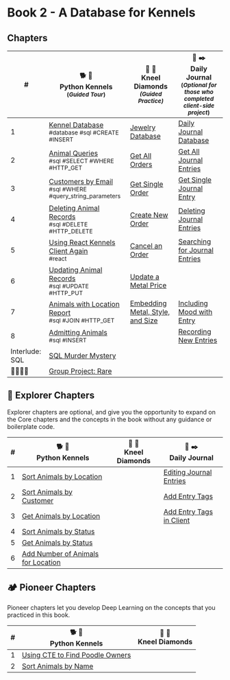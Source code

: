 # Book 2 - A Database for Kennels

## Chapters

| # | 🐕 🐩 <br/> Python Kennels<br/><sub>(_Guided Tour_)</sub> | 💎 💍  <br/> Kneel Diamonds<br/><sub>_(Guided Practice)_</sub> | 📔 ✒️ <br/> Daily Journal <br/><sub>(_Optional for those who completed client-side project_)</sub> |
|--|--|---|---|
| 1 | [Kennel Database][12] <br/> <sub style="font-size:0.85rem;">\#database #sql #CREATE #INSERT</sub> | [Jewelry Database][1] |[Daily Journal Database][13] |
| 2 | [Animal Queries][14] <br/> <sub style="font-size:0.85rem;">\#sql #SELECT #WHERE #HTTP\_GET</sub> | [Get All Orders][2] |[Get All Journal Entries][15] |
| 3 | [Customers by Email][16] <br/> <sub style="font-size:0.85rem;">\#sql #WHERE #query\_string\_parameters</sub> | [Get Single Order][3] | [Get Single Journal Entry][17] |
| 4 | [Deleting Animal Records][18] <br/> <sub style="font-size:0.85rem;">\#sql #DELETE #HTTP\_DELETE</sub> | [Create New Order][4] | [Deleting Journal Entries][19] |
| 5 | [Using React Kennels Client Again][20] <br/> <sub style="font-size:0.85rem;">\#react</sub> | [Cancel an Order][5] | [Searching for Journal Entries][21]|
| 6 | [Updating Animal Records][22] <br/> <sub style="font-size:0.85rem;">\#sql #UPDATE #HTTP\_PUT</sub> | [Update a Metal Price][6] |  |
| 7 | [Animals with Location Report][24] <br/> <sub style="font-size:0.85rem;">\#sql #JOIN #HTTP\_GET</sub> | [Embedding Metal, Style, and Size][7] | [Including Mood with Entry][25] |
| 8 | [Admitting Animals][26] <br/> <sub style="font-size:0.85rem;">\#sql #INSERT</sub> |  | [Recording New Entries][27] |
| Interlude: SQL | [SQL Murder Mystery][28] | |
| 👨‍👩‍👧‍👧 | [Group Project: Rare][32] | |

## 🧭 Explorer Chapters

Explorer chapters are optional, and give you the opportunity to expand on the Core chapters and the concepts in the book without any guidance or boilerplate code.

| # | 🐕 🐩 <br/> Python Kennels | 💎 💍  <br/> Kneel Diamonds | 📔 ✒️ <br/> Daily Journal  |
|--|--|--|--|
| 1 | [Sort Animals by Location][33] | | [Editing Journal Entries][29] |
| 2 | [Sort Animals by Customer][34] | | [Add Entry Tags][30] |
| 3 | [Get Animals by Location][35] | | [Add Entry Tags in Client][31] |
| 4 | [Sort Animals by Status][36] |  |
| 5 | [Get Animals by Status][37] |  |
| 6 | [Add Number of Animals for Location][38] |  |

## 🏕 Pioneer Chapters

Pioneer chapters let you develop Deep Learning on the concepts that you practiced in this book.

| # | 🐕 🐩 <br/> Python Kennels | 💎 💍  <br/> Kneel Diamonds |
|--|--|--|
| 1 | [Using CTE to Find Poodle Owners][39] |  |
| 2 | [Sort Animals by Name][40] |  |


[1]:	./chapters/KD_DATABASE_CREATION.md
[2]:	./chapters/KD_QUERY_ALL.md
[3]:	./chapters/KD_QUERY_SINGLE.md
[4]:	./chapters/KD_INSERT.md
[5]:	./chapters/KD_DELETE.md
[6]:	./chapters/KD_UPDATE.md
[7]:	./chapters/KD_JOIN.md
[12]:	./chapters/PK_DATABASE_INTRO.md
[13]:	./chapters/DJ_DATABASE_CREATION.md
[14]:	./chapters/PK_SQL_SELECT.md
[15]:	./chapters/DJ_QUERY_ALL.md
[16]:	./chapters/PK_WHERE_QUERY_STRING_PARAMS.md
[17]:	./chapters/DJ_QUERY_SINGLE.md
[18]:	./chapters/PK_SQL_DELETE.md
[19]:	./chapters/DJ_DELETE.md
[20]:	./chapters/PK_REACT_CLIENT.md
[21]:	./chapters/DJ_ADD_SEARCH_QUERY.md
[22]:	./chapters/PK_SQL_UPDATE.md
[23]:	./chapters/TF_SETUP.md
[24]:	./chapters/PK_SQL_JOINS.md
[25]:	./chapters/DJ_JOIN_MOOD.md
[26]:	./chapters/PK_POST_INSERT.md
[27]:	./chapters/DJ_INSERT.md
[28]:	https://mystery.knightlab.com/
[29]:	./chapters/DJ_UPDATE.md
[30]:	./chapters/DJ_JOIN_TAGS.md
[31]:	./chapters/DJ_CLIENT_TAGS.md
[32]:	./chapters/RARE.md
[33]:	./chapters/PK_EC_SORT_BY_LOCATION.md
[34]:	./chapters/PK_EC_SORT_BY_CUSTOMER.md
[35]:	./chapters/PK_EC_FILTER_BY_LOCATION.md
[36]:	./chapters/PK_EC_SORT_BY_STATUS.md
[37]:	./chapters/PK_EC_FILTER_BY_STATUS.md
[38]:	./chapters/PK_EC_ANIMAL_TOTALS.md
[39]:	./chapters/RARE.md
[40]:	./chapters/PK_PC_SORT_BY_NAME.md
